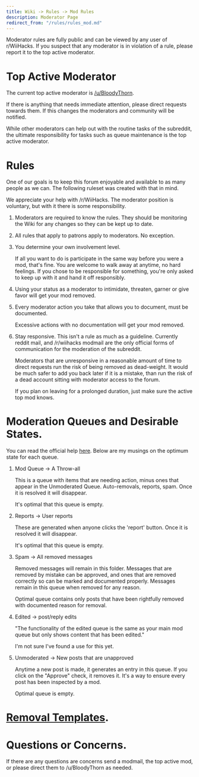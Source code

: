 ```yaml
---
title: Wiki -> Rules -> Mod Rules
description: Moderator Page
redirect_from: "/rules/rules_mod.md"
---
```


Moderator rules are fully public and can be viewed by any user of r/WiiHacks. If you suspect that any moderator is in violation of a rule, please report it to the top active moderator.

# Top Active Moderator

  The current top active moderator is [/u/BloodyThorn](https://www.reddit.com/user/BloodyThorn).

  If there is anything that needs immediate attention, please direct requests towards them. If this changes the moderators and community will be notified.

  While other moderators can help out with the routine tasks of the subreddit, the ultimate responsibility for tasks such as queue maintenance is the top active moderator.

# Rules

  One of our goals is to keep this forum enjoyable and available to as many people as we can. The following ruleset was created with that in mind.

  We appreciate your help with /r/WiiHacks. The moderator position is voluntary, but with it there is some responsibility.

  1. Moderators are required to know the rules. They should be monitoring the Wiki for any changes so they can be kept up to date.

  2. All rules that apply to patrons apply to moderators. No exception.

  3. You determine your own involvement level. 

     If all you want to do is participate in the same way before you were a mod, that's fine. You are welcome to walk away at anytime, no hard feelings. If you chose to be responsible for something, you're only asked to keep up with it and hand it off responsibly.

  4. Using your status as a moderator to intimidate, threaten, garner or give favor will get your mod removed.

  5. Every moderator action you take that allows you to document, must be documented.

     Excessive actions with no documentation will get your mod removed.

  6. Stay responsive. This isn't a rule as much as a guideline. Currently reddit mail, and /r/wiihacks modmail are the only official forms of communication for the moderation of the subreddit.

     Moderators that are unresponsive in a reasonable amount of time to direct requests run the risk of being removed as dead-weight. It would be much safer to add you back later if it is a mistake, than run the risk of a dead account sitting with moderator access to the forum.

     If you plan on leaving for a prolonged duration, just make sure the active top mod knows.

# Moderation Queues and Desirable States.

  You can read the official help [here](https://mods.reddithelp.com/hc/en-us/categories/360000090312-Reddit-Moderation-To-ols). Below are my musings on the optimum state for each queue.

  1. Mod Queue -> A Throw-all

     This is a queue with items that are needing action, minus ones that appear in the Unmoderated Queue. Auto-removals, reports, spam. Once it is resolved it will disappear. 

     It's optimal that this queue is empty.

  2. Reports -> User reports

     These are generated when anyone clicks the 'report' button. Once it is resolved it will disappear. 

     It's optimal that this queue is empty.

  3. Spam -> All removed messages

     Removed messages will remain in this folder. Messages that are removed by mistake can be approved, and ones that are removed correctly so can be marked and documented properly. Messages remain in this queue when removed for any reason. 

     Optimal queue contains only posts that have been rightfully removed with documented reason for removal.
  
  4. Edited -> post/reply edits

     "The functionality of the edited queue is the same as your main mod queue but only shows content that has been edited."

     I'm not sure I've found a use for this yet.

  5. Unmoderated -> New posts that are unapproved

     Anytime a new post is made, it generates an entry in this queue. If you click on the "Approve" check, it removes it. It's a way to ensure every post has been inspected by a mod.

     Optimal queue is empty.

# [Removal Templates](./removal.md).

# Questions or Concerns.

  If there are any questions are concerns send a modmail, the top active mod, or please direct them to /u/BloodyThorn as needed.